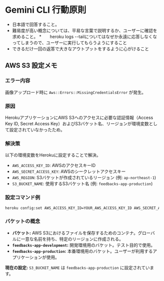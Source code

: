 # Gemini CLI 行動原則

*   日本語で回答すること。
*   難易度が高い概念については、平易な言葉で説明するか、ユーザーに確認を求めること。
*　　heroku logs --tailについてはなぜか永遠に応答しなくなってしまうので、ユーザーに実行してもらうようにすること
*   できるだけ一回の返答で大きなアウトプットをするように心がけること

## AWS S3 設定メモ

### エラー内容
画像アップロード時に `Aws::Errors::MissingCredentialsError` が発生。

### 原因
HerokuアプリケーションにAWS S3へのアクセスに必要な認証情報（Access Key ID, Secret Access Key）およびS3バケット名、リージョンが環境変数として設定されていなかったため。

### 解決策
以下の環境変数をHerokuに設定することで解決。

*   `AWS_ACCESS_KEY_ID`: AWSのアクセスキーID
*   `AWS_SECRET_ACCESS_KEY`: AWSのシークレットアクセスキー
*   `AWS_REGION`: S3バケットが作成されているリージョン (例: `ap-northeast-1`)
*   `S3_BUCKET_NAME`: 使用するS3バケット名 (例: `feedbacks-app-production`)

### 設定コマンド例

```bash
heroku config:set AWS_ACCESS_KEY_ID=YOUR_AWS_ACCESS_KEY_ID AWS_SECRET_ACCESS_KEY=YOUR_AWS_SECRET_ACCESS_KEY AWS_REGION=ap-northeast-1 S3_BUCKET_NAME=feedbacks-app-production
```

### バケットの概念

*   **バケット:** AWS S3におけるファイルを保存するためのコンテナ。グローバルに一意な名前を持ち、特定のリージョンに作成される。
*   **`feedbacks-app-development`:** 開発環境用のバケット。テスト目的で使用。
*   **`feedbacks-app-production`:** 本番環境用のバケット。ユーザーが利用するアプリケーションが使用。

**現在の設定:** `S3_BUCKET_NAME` は `feedbacks-app-production` に設定されています。

